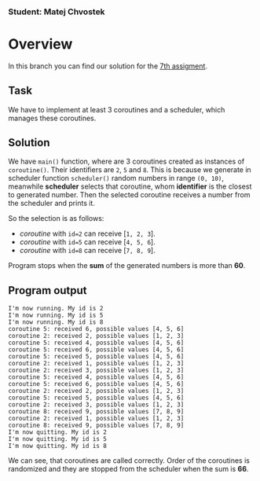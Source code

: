### Student: Matej Chvostek

# Overview
In this branch you can find our solution for the [7th assigment](https://uim.fei.stuba.sk/i-ppds/7-cvicenie/).

## Task
We have to implement at least 3 coroutines and a scheduler, which manages these coroutines.

## Solution

We have `main()` function, where are 3 coroutines created as instances of `coroutine()`. Their identifiers are `2`, `5` and `8`.
This is because we generate in scheduler function `scheduler()` random numbers in range `(0, 10)`, meanwhile **scheduler**
selects that coroutine, whom **identifier** is the closest to generated number. Then the selected coroutine receives a number
from the scheduler and prints it.

So the selection is as follows:
- *coroutine* with `id=2` can receive [`1, 2, 3`].
- *coroutine* with `id=5` can receive [`4, 5, 6`].
- *coroutine* with `id=8` can receive [`7, 8, 9`].

Program stops when the **sum** of the generated numbers is more than **60**.

## Program output
```
I'm now running. My id is 2
I'm now running. My id is 5
I'm now running. My id is 8
coroutine 5: received 6, possible values [4, 5, 6]
coroutine 2: received 2, possible values [1, 2, 3]
coroutine 5: received 4, possible values [4, 5, 6]
coroutine 5: received 6, possible values [4, 5, 6]
coroutine 5: received 5, possible values [4, 5, 6]
coroutine 2: received 1, possible values [1, 2, 3]
coroutine 2: received 3, possible values [1, 2, 3]
coroutine 5: received 4, possible values [4, 5, 6]
coroutine 5: received 6, possible values [4, 5, 6]
coroutine 2: received 2, possible values [1, 2, 3]
coroutine 5: received 5, possible values [4, 5, 6]
coroutine 2: received 3, possible values [1, 2, 3]
coroutine 8: received 9, possible values [7, 8, 9]
coroutine 2: received 1, possible values [1, 2, 3]
coroutine 8: received 9, possible values [7, 8, 9]
I'm now quitting. My id is 2
I'm now quitting. My id is 5
I'm now quitting. My id is 8
```

We can see, that coroutines are called correctly. Order of the coroutines is randomized and they are stopped from the
scheduler when the sum is **66**.


